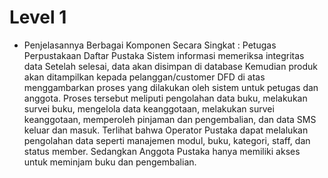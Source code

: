 # Level 1
- Penjelasannya Berbagai Komponen Secara Singkat :
Petugas Perpustakaan Daftar Pustaka
Sistem informasi memeriksa integritas data
Setelah selesai, data akan disimpan di database
Kemudian produk akan ditampilkan kepada pelanggan/customer
DFD di atas menggambarkan proses yang dilakukan oleh sistem untuk petugas dan anggota.
Proses tersebut meliputi pengolahan data buku, melakukan survei buku, mengelola data keanggotaan, melakukan survei keanggotaan, memperoleh pinjaman dan pengembalian, dan data SMS keluar dan masuk. Terlihat bahwa Operator Pustaka dapat
melalukan pengolahan data seperti manajemen modul,
buku, kategori, staff, dan status member. Sedangkan Anggota Pustaka
hanya memiliki akses untuk meminjam buku dan
pengembalian.
#
